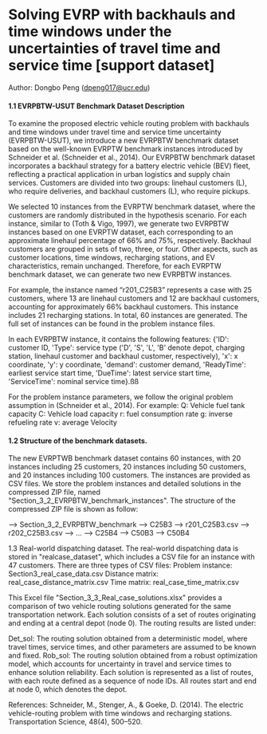 # Solving EVRP with backhauls and time windows under the uncertainties of travel time and service time [support dataset]

Author: Dongbo Peng ([dpeng017@ucr.edu](mailto:dpeng017@ucr.edu))

#### 1.1 EVRPBTW-USUT Benchmark Dataset Description

To examine the proposed electric vehicle routing problem with backhauls and time windows under travel time and service time uncertainty (EVRPBTW-USUT), we introduce a new EVRPBTW benchmark dataset based on the well-known EVRPTW benchmark instances introduced by Schneider et al. (Schneider et al., 2014). Our EVRPBTW benchmark dataset incorporates a backhaul strategy for a battery electric vehicle (BEV) fleet, reflecting a practical application in urban logistics and supply chain services. Customers are divided into two groups: linehaul customers (L), who require deliveries, and backhaul customers (L), who require pickups.

We selected 10 instances from the EVRPTW benchmark dataset, where the customers are randomly distributed in the hypothesis scenario. For each instance, similar to (Toth \& Vigo, 1997), we generate two EVRPBTW instances based on one EVRPTW dataset, each corresponding to an approximate linehaul percentage of 66% and 75%, respectively. Backhaul customers are grouped in sets of two, three, or four. Other aspects, such as customer locations, time windows, recharging stations, and EV characteristics, remain unchanged. Therefore, for each EVRPTW benchmark dataset, we can generate two new EVRPBTW instances.

For example, the instance named “r201\_C25B3” represents a case with 25 customers, where 13 are linehaul customers and 12 are backhaul customers, accounting for approximately 66% backhaul customers. This instance includes 21 recharging stations. In total, 60 instances are generated. The full set of instances can be found in the problem instance files.

In each EVRPBTW instance, it contains the following features:
{'ID': customer ID, 'Type': service type ('D', 'S', 'L', 'B' denote depot, charging station, linehaul customer and backhaul customer, respectively), 'x': x coordinate, 'y': y coordinate, 'demand': customer demand, 'ReadyTime': earliest service start time, 'DueTime': latest service start time, 'ServiceTime': nominal service time}.ßß

For the problem instance parameters, we follow the original problem assumption in (Schneider et al., 2014). For example:
Q: Vehicle fuel tank capacity
C: Vehicle load capacity
r: fuel consumption rate
g: inverse refueling rate
v: average Velocity

#### 1.2 Structure of the benchmark datasets.

The new EVRPTWB benchmark dataset contains 60 instances, with 20 instances including 25 customers, 20 instances including 50 customers, and 20 instances including 100 customers. The instances are provided as CSV files. We store the problem instances and detailed solutions in the compressed ZIP file, named "Section\_3\_2\_EVRPBTW\_benchmark\_instances". The structure of the compressed ZIP file is shown as follow:

--> Section\_3\_2\_EVRPBTW\_benchmark
--> C25B3
--> r201\_C25B3.csv
--> r202\_C25B3.csv
--> ...
--> C25B4
--> C50B3
--> C50B4



1.3 Real-world dispatching dataset.
The real-world dispatching data is stored in "realcase\_dataset", which includes a CSV file for an instance with 47 customers. There are three types of CSV files:
Problem instance: Section3\_real\_case\_data.csv
Distance matrix: real\_case\_distance\_matrix.csv
Time matrix: real\_case\_time\_matrix.csv

This Excel file "Section\_3\_3\_Real\_case\_solutions.xlsx" provides a comparison of two vehicle routing solutions generated for the same transportation network. Each solution consists of a set of routes originating and ending at a central depot (node 0). The routing results are listed under:

Det\_sol: The routing solution obtained from a deterministic model, where travel times, service times, and other parameters are assumed to be known and fixed.
Rob\_sol: The routing solution obtained from a robust optimization model, which accounts for uncertainty in travel and service times to enhance solution reliability.
Each solution is represented as a list of routes, with each route defined as a sequence of node IDs. All routes start and end at node 0, which denotes the depot.



References:
Schneider, M., Stenger, A., \& Goeke, D. (2014). The electric vehicle-routing problem with time windows and recharging stations. Transportation Science, 48(4), 500–520.


